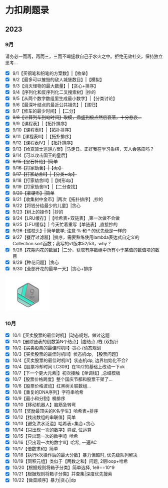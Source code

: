 # 力扣刷题录
## 2023
### 9月
请务必一而再，再而三，三而不竭拯救自己于水火之中。拒绝无效社交，保持独立思考...
- [x] 9/1【买钢笔和铅笔的方案数】|【枚举】
- [x] 9/2【最多可以摧毁的敌人城堡数目】|【模拟】
- [x] 9/3【消灭怪物的最大数量】|【贪心+排序】
- [x] 9/4【序列化和反序列化二叉搜索树】|抄的
- [x] 9/5【从两个数字数组里生成最小数字】|【分类讨论】
- [x] 9/6【最深叶结点的最近公共祖先】|【递归】
- [x] 9/7【修车的最少时间】|【二分】
- [x] ~~9/8【计算列车到站时间】取模，鼎盛到极点然后衰落，十分悲哀...~~
- [x] 9/9【课程表】|【拓扑排序】
- [x] 9/10【课程表II】|【拓扑排序】
- [x] 9/11【课程表III】|【拓扑排序】
- [x] 9/12【课程表IV】|【拓扑排序】
- [x] 9/13【检查骑士巡游方案】|马走日。正好我在学习象棋，天人会感应吗？
- [x] 9/14【可以攻击国王的皇后】
- [x] ~~9/15【宝石补给】|简单~~
- [x] ~~9/16【打家劫舍】|【dp】~~
- [x] ~~9/17【打家劫舍II】|【分类+dp】~~
- [x] 9/18【打家劫舍III】|【树形dp】
- [x] 9/19【打家劫舍IV】|【二分查找】
- [x] ~~9/20【拿硬币】|简单~~
- [x] 9/21【收集树中金币】|两次【拓扑排序】,抄的
- [x] 9/22【将钱分给最少的儿童】|贪心
- [x] 9/23【树上的操作】|抄的
- [x] 9/24【LRU缓存】|【哈希表+双链表】,第一次做不会做
- [x] 9/25【LFU缓存】| 今天忙着重写【单链表】,直接抄的
- [x] ~~9/26【递枕头】| 简单数学, 注意 % 和 * 的优先级是一样的~~
- [x] 9/27【餐厅过滤器】|排序，需要熟练使用lambda表达式自定义的Collection.sort函数；我写的v1版本52/53，why？
- [x] 9/28【花期内花的数目】|二分，获取有序数组中所有小于某值的数值项的数目
- [x] 9/29【种花问题】|贪心 
- [x] 9/30【全部开花的最早一天】|贪心+排序

![img.png](leetcode/img.png)
### 10月
- [x] 10/1【买卖股票的最佳时机】|动态规划，做过这题
- [x] 10/1【删除链表的倒数第N个结点】|虚结点 /栈 /双指针
- [x] ~~10/2【买卖股票的最佳时机II】贪心 /动态规划~~
- [x] 10/3【买卖股票的最佳时机III】状态机dp, 【股票问题】
- [x] 10/4【买卖股票的最佳时机IV】状态机dp, 边界初始化不会?
- [x] 10/4【股票冷却时间 LC309】在10/2的基础上改动一下ok
- [x] 10/7【下一个更大元素|】初次接触【单调栈】,总结模板
- [x] 10/7【股票价格跨度】整个国庆节都和股票干架了...
- [x] 10/8【股票价格波动】红黑树关联数组...
- [x] 10/8【重复的DNA序列】字符串哈希
- [x] 10/9【最小和分割】桶排序
- [x] 10/10【移动机器人】脑筋急转弯
- [x] 10/11【奖励最顶尖的K名学生】哈希表+排序
- [x] 10/12【找出数组的串联值】简单
- [x] 10/13【避免洪水泛滥】哈希表+集合+贪心
- [x] 10/14【只出现一次的数字】异或, 位运算
- [x] 10/15【只出现一次的数字II】哈希
- [x] 10/16【只出现一次的数字III】哈希, 一遍AC
- [x] 10/17【倍数求和】简单
- [x] 10/18【执行k次操作后的最大分数】暴力但超时, 优先级队列解决
- [x] 10/19【同积元组】类似于【两数之和】问题, 2层loop+哈希
- [x] 10/20【根据规则将箱子分类】简单选择, 1e9==10^9
- [x] 10/21【根据规则将箱子分类】并查集|深度优先搜索
- [x] 10/22【做菜顺序】暴力|贪心|dp

